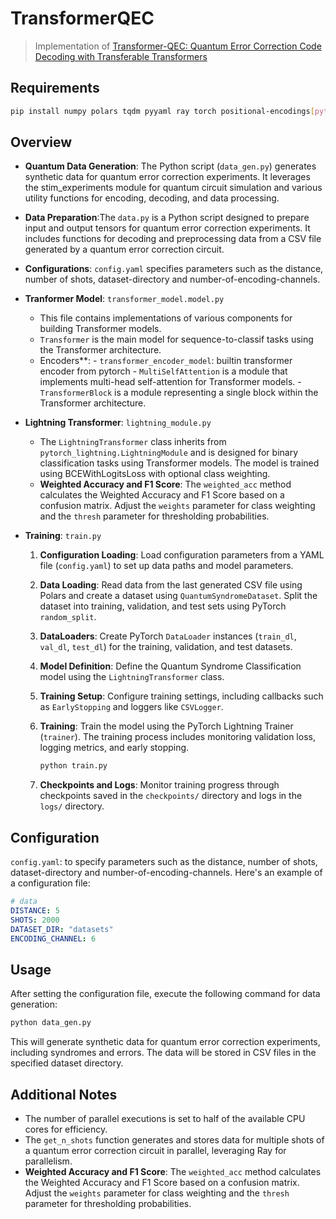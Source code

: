# TransformerQEC

> Implementation of [Transformer-QEC: Quantum Error Correction Code Decoding with Transferable Transformers](https://arxiv.org/abs/2311.16082)

## Requirements

```bash
pip install numpy polars tqdm pyyaml ray torch positional-encodings[pytorch] lightning
```

## Overview

 - **Quantum Data Generation**: The Python script (`data_gen.py`) generates synthetic data for quantum error correction experiments. It leverages the stim_experiments module for quantum circuit simulation and various utility functions for encoding, decoding, and data processing.

 - **Data Preparation**:The `data.py` is a Python script designed to prepare input and output tensors for quantum error correction experiments. It includes functions for decoding and preprocessing data from a CSV file generated by a quantum error correction circuit.

- **Configurations**: `config.yaml` specifies parameters such as the distance, number of shots, dataset-directory and number-of-encoding-channels.

- **Tranformer Model**: `transformer_model.model.py`
    - This file contains implementations of various components for building Transformer models.
    - `Transformer` is the main model for sequence-to-classif tasks using the Transformer architecture.
    - Encoders**:
            - `transformer_encoder_model`: builtin transformer encoder from pytorch
            - `MultiSelfAttention` is a module that implements multi-head self-attention for Transformer models.
            - `TransformerBlock` is a module representing a single block within the Transformer architecture. 

- **Lightning Transformer**: `lightning_module.py`
    - The `LightningTransformer` class inherits from `pytorch_lightning.LightningModule` and is designed for binary classification tasks using Transformer models. The model is trained using BCEWithLogitsLoss with optional class weighting.
    - **Weighted Accuracy and F1 Score**: The `weighted_acc` method calculates the Weighted Accuracy and F1 Score based on a confusion matrix. Adjust the `weights` parameter for class weighting and the `thresh` parameter for thresholding probabilities.

- **Training**: `train.py`
    1. **Configuration Loading**: Load configuration parameters from a YAML file (`config.yaml`) to set up data paths and model parameters.

    2. **Data Loading**: Read data from the last generated CSV file using Polars and create a dataset using `QuantumSyndromeDataset`. Split the dataset into training, validation, and test sets using PyTorch `random_split`.

    3. **DataLoaders**: Create PyTorch `DataLoader` instances (`train_dl`, `val_dl`, `test_dl`) for the training, validation, and test datasets.

    4. **Model Definition**: Define the Quantum Syndrome Classification model using the `LightningTransformer` class.

    5. **Training Setup**: Configure training settings, including callbacks such as `EarlyStopping` and loggers like `CSVLogger`.

    6. **Training**: Train the model using the PyTorch Lightning Trainer (`trainer`). The training process includes monitoring validation loss, logging metrics, and early stopping.
        ```bash
        python train.py
        ```
    
    7. **Checkpoints and Logs**: Monitor training progress through checkpoints saved in the `checkpoints/` directory and logs in the `logs/` directory.
            

    

## Configuration

`config.yaml`: to specify parameters such as the distance, number of shots, dataset-directory and number-of-encoding-channels. Here's an example of a configuration file:

```yaml
# data
DISTANCE: 5
SHOTS: 2000
DATASET_DIR: "datasets"
ENCODING_CHANNEL: 6
```

## Usage

After setting the configuration file, execute the following command for data generation:

```python
python data_gen.py
```
This will generate synthetic data for quantum error correction experiments, including syndromes and errors. The data will be stored in CSV files in the specified dataset directory.

## Additional Notes

- The number of parallel executions is set to half of the available CPU cores for efficiency.
- The `get_n_shots` function generates and stores data for multiple shots of a quantum error correction circuit in parallel, leveraging Ray for parallelism.
- **Weighted Accuracy and F1 Score**: The `weighted_acc` method calculates the Weighted Accuracy and F1 Score based on a confusion matrix. Adjust the `weights` parameter for class weighting and the `thresh` parameter for thresholding probabilities.